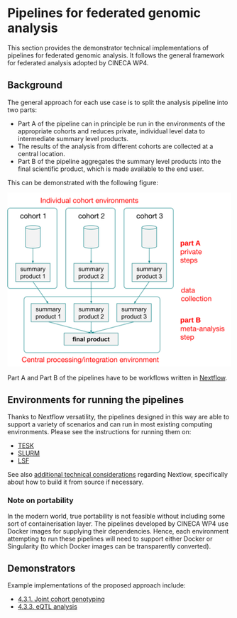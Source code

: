 # Pipelines for federated genomic analysis

This section provides the demonstrator technical implementations of pipelines for federated genomic analysis. It follows the general framework for federated analysis adopted by CINECA WP4.

## Background
The general approach for each use case is to split the analysis pipeline into two parts:
* Part A of the pipeline can in principle be run in the environments of the appropriate cohorts and reduces private, individual level data to intermediate summary level products.
* The results of the analysis from different cohorts are collected at a central location.
* Part B of the pipeline aggregates the summary level products into the final scientific product, which is made available to the end user.

This can be demonstrated with the following figure:

![Federated framework summary](docs/federated-framework-summary.svg)

Part A and Part B of the pipelines have to be workflows written in [Nextflow](https://www.nextflow.io/).

## Environments for running the pipelines
Thanks to Nextflow versatility, the pipelines designed in this way are able to support a variety of scenarios and can run in most existing computing environments. Please see the instructions for running them on:
* [TESK](environments/tesk.md)
* [SLURM](environments/slurm.md)
* [LSF](environments/lsf.md)

See also [additional technical considerations](docs/nextflow-technical-considerations.md) regarding Nextlow, specifically about how to build it from source if necessary.

### Note on portability

In the modern world, true portability is not feasible without including some sort of containerisation layer. The pipelines developed by CINECA WP4 use Docker images for supplying their dependencies. Hence, each environment attempting to run these pipelines will need to support either Docker or Singularity (to which Docker images can be transparently converted).

## Demonstrators
Example implementations of the proposed approach include:
* [4.3.1. Joint cohort genotyping](demonstrators/4.3.1-genotyping)
* [4.3.3. eQTL analysis](demonstrators/4.3.3-eqtl)
